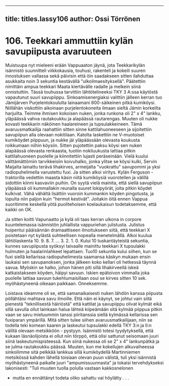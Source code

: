 
---

title: titles.lassy106
author: Ossi Törrönen
---


    
# 106. Teekkari ammuttiin kylän savupiipusta avaruuteen

Muistuupa nyt mieleeni erään Vappuaaton jäynä, jota Teekkarikylän isännistö suunnitteli viikkokausia, touhusi, rakenteli ja 
kokeili suuren innostuksen vallassa sekä päivisin että öin saadakseen sitten ilahduttaa asukkaita noin 3 sekuntia kestävällä
"ulkoilmaesityksellä". Päätettiin nimittäin ampua teekkari Maata kiertävälle radalle ja melkein siinä onnistuttiin. Tässä 
touhussa tarvittiin lähtötelineeksi TKY 3 A:ssa käytöstä vapautunut suuri savupiippu. Sinkoamisenergiaksi valittiin jälleen 
kerran tuo Jämijärven Purjelentokoululta lainaamani 800-säikeinen pitkä kumiköysi. Niillähän viskottiin aikoinaan
purjelentokoneita ilmaan sieltä Jämin korkeilta harjuilta. Teimme ihmisen kokoisen nuken, jonka runkona oli 2" x 4" 
lankku, yläpäässä vahva rautakoukku ja alapäässä rautarengas. Muuten oli nukke kovasti teekkarin näköinen haalareineen ja 
tupsulakkeineen. Tämä avaruusmatkailija raahattiin sitten sinne kattilahuoneeseen ja sijoitettiin savupiipun alla olevaan 
nokitilaan. Katolta laskettiin ne V-muotoiset kumiköydet piippuun, ja nukke jäi yläpäässään olevasta koukusta roikkumaan 
niihin köysiin. Sitten pujotettiin paksu köysi sen nuken alapäässä olevasta renkaasta, tuotiin nokiluukusta lattiaa pitkin 
kattilahuoneen puolelle ja kiinnitettiin lujasti peräseinään. Vielä kuului välttämättömiin tarvikkeisiin koivuhalko, jonka 
ylitse se köysi kulki, Servin Maijalta lainattu terävä lihakirves, armeijalta "vuokrattu" savupommi ja yksi radiopuhelimella 
varustettu fuxi. Ja sitten alkoi viritys. Kylän Ferguson -traktorilla vedettiin maasta käsin niitä kumiköysiä vuorotellen ja 
välillä sidottiin kiinni kasvaviin puihin. On syytä vielä mainita, että siellä savupiipun yläpäässä oli kummallakin reunalla 
suuret lokipyörät, joita pitkin köydet kulkivat. Vähä vähältä lisättiin vuoroin kummankin köyden pingotusta, ja lopulta niin 
paljon kuin "hermot kestivät". Joitakin öitä ennen Vappua suoritimme keskellä yötä puolitehoisen koelaukaisun 
todetaksemme, että kaikki on OK.

Ja sitten koitti Vapunaatto ja kylä oli taas kerran ulkona in corpore kuuntelemassa isännistön juhlallista vappuriehan 
julistusta. Julistus huipentui pääisännän dramaattiseen ilmoitukseen siitä, että teekkari X poistetaan nyt kylästä suhteellisen 
nopealla menetelmällä. Alkoi kuulua lähtölaskenta 10. 9. 8. 7. ... 3. 2. 1. 0. Kului 10 tuskantäyteistä sekuntia, kunnes 
savupiipusta syöksyi taivaalle mainittu teekkari X tupsulakki hulmuten ja haalarinlahkeet lepattaen. Tuo10 sekuntia kului 
siihen, kun se fuxi siellä kellarissa radiopuhelimesta saamansa käskyn mukaan ensin laukaisi sen savupanoksen, jonka 
jälkeen koko kellari oli hetkessä täynnä savua. Myöskin se halko, johon hänen piti sillä lihakirveellä iskeä katkaistakseen 
köyden, häipyi savuun. Iskien epätoivon vimmalla joka puolelle lattiaa savuun tukehtumaisillaan osui se kirves sitten 10 
sek. myöhästyneenä oikeaan paikkaan. Onneksemme.

Loistava ideamme oli se, että samanaikaisesti nuken lähdön kanssa piipusta pöllähtäisi mahtava savu ilmoille. Että näin ei 
käynyt, se johtui vain siitä pienestä "teknillisestä häiriöstä" että kattilat ja savupiippu olivat kylmät eikä sillä savulla ollut 
lainkaan halua lähteä kiipeämään sitä kylmää piippua pitkin vaan se savu mieluummin tanssi piiritanssia siellä kylmässä 
kellarissa sen fuxiparan ympärillä. Mitä sitten tulee siihen avaruusmatkailijaan, niin se todella teki komean kaaren ja 
laskeutui tupsulakki edellä TKY 3:n ja II:n välillä olevaan metsikköön - pystyyn. Isännistö totesi tyydytyksellä, että kukaan 
läsnäolijoista ei ollut niin törppö, että olisi sattunut seisomaan juuri siinä laskeutumispisteessä. Kun siinä nukessa oli se 2" x 
4" lankunpätkä ja se julma rautakoukku päässä. Muuten, kun me kokeilujen alkuvaiheessa sinkoilimme sitä pelkkää lankkua 
sillä kumiköydellä Martinniemen metsikössä kahden lähellä toisiaan olevan puun välistä, tuli yksi isännistä myöhästyneenä 
paikalle juuri "ampumissuunnasta" ja tokaisi tervehdykseksi lakonisesti: "Tuli muuten tuolla polulla vastaan kakkosnelonen 
- mutta en ennättänyt todeta oliko sahattu vai höylätty . . .
